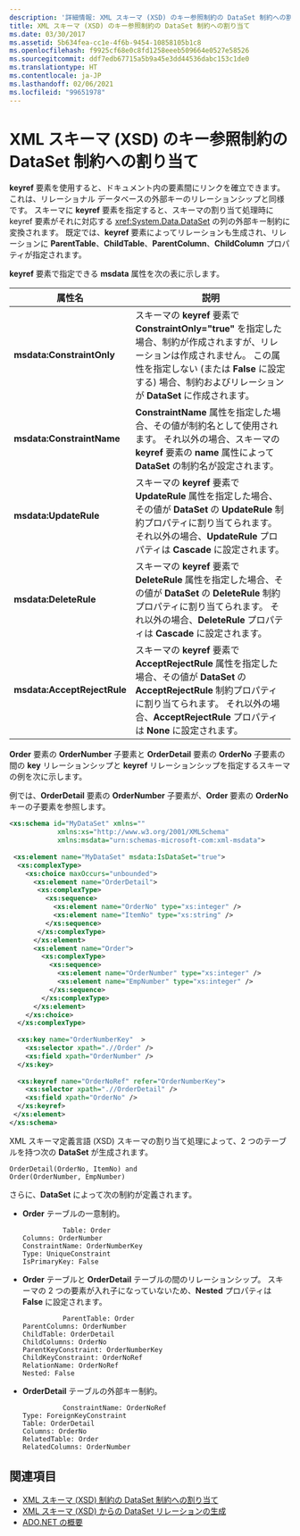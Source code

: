 ```yaml
---
description: '詳細情報: XML スキーマ (XSD) のキー参照制約の DataSet 制約への割り当て'
title: XML スキーマ (XSD) のキー参照制約の DataSet 制約への割り当て
ms.date: 03/30/2017
ms.assetid: 5b634fea-cc1e-4f6b-9454-10858105b1c8
ms.openlocfilehash: f9925cf68e0c8fd1258eeeb509664e0527e58526
ms.sourcegitcommit: ddf7edb67715a5b9a45e3dd44536dabc153c1de0
ms.translationtype: HT
ms.contentlocale: ja-JP
ms.lasthandoff: 02/06/2021
ms.locfileid: "99651978"
---
```

# <a name="map-keyref-xml-schema-xsd-constraints-to-dataset-constraints"></a>XML スキーマ (XSD) のキー参照制約の DataSet 制約への割り当て

**keyref** 要素を使用すると、ドキュメント内の要素間にリンクを確立できます。 これは、リレーショナル データベースの外部キーのリレーションシップと同様です。 スキーマに **keyref** 要素を指定すると、スキーマの割り当て処理時に keyref 要素がそれに対応する <xref:System.Data.DataSet> の列の外部キー制約に変換されます。 既定では、**keyref** 要素によってリレーションも生成され、リレーションに **ParentTable**、**ChildTable**、**ParentColumn**、**ChildColumn** プロパティが指定されます。  
  
 **keyref** 要素で指定できる **msdata** 属性を次の表に示します。  
  
|属性名|説明|  
|--------------------|-----------------|  
|**msdata:ConstraintOnly**|スキーマの **keyref** 要素で **ConstraintOnly="true"** を指定した場合、制約が作成されますが、リレーションは作成されません。 この属性を指定しない (または **False** に設定する) 場合、制約およびリレーションが **DataSet** に作成されます。|  
|**msdata:ConstraintName**|**ConstraintName** 属性を指定した場合、その値が制約名として使用されます。 それ以外の場合、スキーマの **keyref** 要素の **name** 属性によって **DataSet** の制約名が設定されます。|  
|**msdata:UpdateRule**|スキーマの **keyref** 要素で **UpdateRule** 属性を指定した場合、その値が **DataSet** の **UpdateRule** 制約プロパティに割り当てられます。 それ以外の場合、**UpdateRule** プロパティは **Cascade** に設定されます。|  
|**msdata:DeleteRule**|スキーマの **keyref** 要素で **DeleteRule** 属性を指定した場合、その値が **DataSet** の **DeleteRule** 制約プロパティに割り当てられます。 それ以外の場合、**DeleteRule** プロパティは **Cascade** に設定されます。|  
|**msdata:AcceptRejectRule**|スキーマの **keyref** 要素で **AcceptRejectRule** 属性を指定した場合、その値が **DataSet** の **AcceptRejectRule** 制約プロパティに割り当てられます。 それ以外の場合、**AcceptRejectRule** プロパティは **None** に設定されます。|  
  
 **Order** 要素の **OrderNumber** 子要素と **OrderDetail** 要素の **OrderNo** 子要素の間の **key** リレーションシップと **keyref** リレーションシップを指定するスキーマの例を次に示します。  
  
 例では、**OrderDetail** 要素の **OrderNumber** 子要素が、**Order** 要素の **OrderNo** キーの子要素を参照します。  
  
```xml  
<xs:schema id="MyDataSet" xmlns=""
            xmlns:xs="http://www.w3.org/2001/XMLSchema"
            xmlns:msdata="urn:schemas-microsoft-com:xml-msdata">  
  
 <xs:element name="MyDataSet" msdata:IsDataSet="true">  
  <xs:complexType>  
    <xs:choice maxOccurs="unbounded">  
      <xs:element name="OrderDetail">  
       <xs:complexType>  
         <xs:sequence>  
           <xs:element name="OrderNo" type="xs:integer" />  
           <xs:element name="ItemNo" type="xs:string" />  
         </xs:sequence>  
       </xs:complexType>  
      </xs:element>  
      <xs:element name="Order">  
        <xs:complexType>  
          <xs:sequence>  
            <xs:element name="OrderNumber" type="xs:integer" />  
            <xs:element name="EmpNumber" type="xs:integer" />  
          </xs:sequence>  
        </xs:complexType>  
      </xs:element>  
    </xs:choice>  
  </xs:complexType>  
  
  <xs:key name="OrderNumberKey"  >  
    <xs:selector xpath=".//Order" />  
    <xs:field xpath="OrderNumber" />  
  </xs:key>  
  
  <xs:keyref name="OrderNoRef" refer="OrderNumberKey">  
    <xs:selector xpath=".//OrderDetail" />  
    <xs:field xpath="OrderNo" />  
  </xs:keyref>  
 </xs:element>  
</xs:schema>  
```  
  
 XML スキーマ定義言語 (XSD) スキーマの割り当て処理によって、2 つのテーブルを持つ次の **DataSet** が生成されます。  
  
```text  
OrderDetail(OrderNo, ItemNo) and  
Order(OrderNumber, EmpNumber)  
```  
  
 さらに、**DataSet** によって次の制約が定義されます。  
  
- **Order** テーブルの一意制約。  
  
    ```text
              Table: Order  
    Columns: OrderNumber
    ConstraintName: OrderNumberKey  
    Type: UniqueConstraint  
    IsPrimaryKey: False  
    ```  
  
- **Order** テーブルと **OrderDetail** テーブルの間のリレーションシップ。 スキーマの 2 つの要素が入れ子になっていないため、**Nested** プロパティは **False** に設定されます。  
  
    ```text
              ParentTable: Order  
    ParentColumns: OrderNumber
    ChildTable: OrderDetail  
    ChildColumns: OrderNo
    ParentKeyConstraint: OrderNumberKey  
    ChildKeyConstraint: OrderNoRef  
    RelationName: OrderNoRef  
    Nested: False  
    ```  
  
- **OrderDetail** テーブルの外部キー制約。  
  
    ```text  
              ConstraintName: OrderNoRef  
    Type: ForeignKeyConstraint  
    Table: OrderDetail  
    Columns: OrderNo
    RelatedTable: Order  
    RelatedColumns: OrderNumber
    ```  
  
## <a name="see-also"></a>関連項目

- [XML スキーマ (XSD) 制約の DataSet 制約への割り当て](mapping-xml-schema-xsd-constraints-to-dataset-constraints.md)
- [XML スキーマ (XSD) からの DataSet リレーションの生成](generating-dataset-relations-from-xml-schema-xsd.md)
- [ADO.NET の概要](../ado-net-overview.md)
